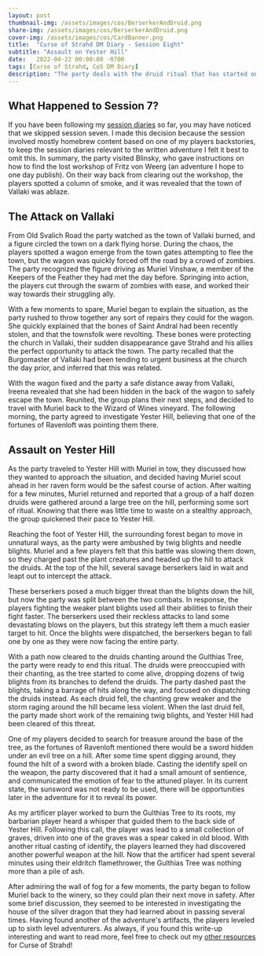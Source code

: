 ```yaml
---
layout: post
thumbnail-img: /assets/images/cos/BerserkerAndDruid.png
share-img: /assets/images/cos/BerserkerAndDruid.png
cover-img: /assets/images/cos/CardBanner.png
title:  "Curse of Strahd DM Diary - Session Eight"
subtitle: "Assault on Yester Hill"
date:   2022-04-22 00:00:00 -0700
tags: [Curse of Strahd, CoS DM Diary]
description: "The party deals with the druid ritual that has started on Yester Hill."
---
```


## What Happened to Session 7?
If you have been following my <a href="/tags/#CoS%20DM%20Diary">session diaries</a> so far, you may have noticed that we skipped session seven. I made this decision because the session involved mostly homebrew content based on one of my players backstories, to keep the session diaries relevant to the written adventure I felt it best to omit this. In summary, the party visited Blinsky, who gave instructions on how to find the lost workshop of Fritz von Weerg (an adventure I hope to one day publish). On their way back from clearing out the workshop, the players spotted a column of smoke, and it was revealed that the town of Vallaki was ablaze.

## The Attack on Vallaki
From Old Svalich Road the party watched as the town of Vallaki burned, and a figure circled the town on a dark flying horse. During the chaos, the players spotted a wagon emerge from the town gates attempting to flee the town, but the wagon was quickly forced off the road by a crowd of zombies. The party recognized the figure driving as Muriel Vinshaw, a member of the Keepers of the Feather they had met the day before. Springing into action, the players cut through the swarm of zombies with ease, and worked their way towards their struggling ally.

With a few moments to spare, Muriel began to explain the situation, as the party rushed to throw together any sort of repairs they could for the wagon. She quickly explained that the bones of Saint Andral had been recently stolen, and that the townsfolk were revolting. These bones were protecting the church in Vallaki, their sudden disappearance gave Strahd and his allies the perfect opportunity to attack the town. The party recalled that the Burgomaster of Vallaki had been tending to urgent business at the church the day prior, and inferred that this was related.

With the wagon fixed and the party a safe distance away from Vallaki, Ireena revealed that she had been hidden in the back of the wagon to safely escape the town. Reunited, the group plans their next steps, and decided to travel with Muriel back to the Wizard of Wines vineyard. The following morning, the party agreed to investigate Yester Hill, believing that one of the fortunes of Ravenloft was pointing them there.

## Assault on Yester Hill
As the party traveled to Yester Hill with Muriel in tow, they discussed how they wanted to approach the situation, and decided having Muriel scout ahead in her raven form would be the safest course of action. After waiting for a few minutes, Muriel returned and reported that a group of a half dozen druids were gathered around a large tree on the hill, performing some sort of ritual. Knowing that there was little time to waste on a stealthy approach, the group quickened their pace to Yester Hill.

Reaching the foot of Yester Hill, the surrounding forest began to move in unnatural ways, as the party were ambushed by twig blights and needle blights. Muriel and a few players felt that this battle was slowing them down, so they charged past the plant creatures and headed up the hill to attack the druids. At the top of the hill, several savage berserkers laid in wait and leapt out to intercept the attack.

These berserkers posed a much bigger threat than the blights down the hill, but now the party was split between the two combats. In response, the players fighting the weaker plant blights used all their abilities to finish their fight faster. The berserkers used their reckless attacks to land some devastating blows on the players, but this strategy left them a much easier target to hit. Once the blights were dispatched, the berserkers began to fall one by one as they were now facing the entire party.

With a path now cleared to the druids chanting around the Gulthias Tree, the party were ready to end this ritual. The druids were preoccupied with their chanting, as the tree started to come alive, dropping dozens of twig blights from its branches to defend the druids. The party dashed past the blights, taking a barrage of hits along the way, and focused on dispatching the druids instead. As each druid fell, the chanting grew weaker and the storm raging around the hill became less violent. When the last druid fell, the party made short work of the remaining twig blights, and Yester Hill had been cleared of this threat.

One of my players decided to search for treasure around the base of the tree, as the fortunes of Ravenloft mentioned there would be a sword hidden under an evil tree on a hill. After some time spent digging around, they found the hilt of a sword with a broken blade. Casting the identify spell on the weapon, the party discovered that it had a small amount of sentience, and communicated the emotion of fear to the attuned player. In its current state, the sunsword was not ready to be used, there will be opportunities later in the adventure for it to reveal its power.

As my artificer player worked to burn the Gulthias Tree to its roots, my barbarian player heard a whisper that guided them to the back side of Yester Hill. Following this call, the player was lead to a small collection of graves, driven into one of the graves was a spear caked in old blood. With another ritual casting of identify, the players learned they had discovered another powerful weapon at the hill. Now that the artificer had spent several minutes using their eldritch flamethrower, the Gulthias Tree was nothing more than a pile of ash.

After admiring the wall of fog for a few moments, the party began to follow Muriel back to the winery, so they could plan their next move in safety. After some brief discussion, they seemed to be interested in investigating the house of the silver dragon that they had learned about in passing several times. Having found another of the adventure's artifacts, the players leveled up to sixth level adventurers. As always, if you found this write-up interesting and want to read more, feel free to check out my <a href="/tags/#Curse%20of%20Strahd">other resources</a> for Curse of Strahd!
